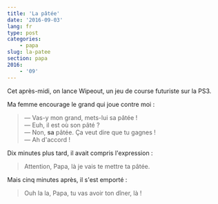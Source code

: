 ```yaml
---
title: 'La pâtée'
date: '2016-09-03'
lang: fr
type: post
categories:
    - papa
slug: la-patee
section: papa
2016:
    - '09'
---
```


Cet après-midi, on lance Wipeout, un jeu de course futuriste sur la PS3.

<!--more-->

Ma femme encourage le grand qui joue contre moi :

> — Vas-y mon grand, mets-lui sa pâtée !  
> — Euh, il est où son pâté ?  
> — Non, **sa** pâtée. Ça veut dire que tu gagnes !  
> — Ah d'accord !

Dix minutes plus tard, il avait compris l'expression :

> Attention, Papa, là je vais te mettre ta pâtée.

Mais cinq minutes après, il s'est emporté :

> Ouh la la, Papa, tu vas avoir ton dîner, là !
